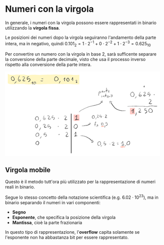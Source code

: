 # Numeri con la virgola

In generale, i numeri con la virgola possono essere rappresentati in binario utilizzando la **virgola fissa**.

Le posizioni dei numeri dopo la virgola seguiranno l'andamento della parte intera, ma in negativo, quindi $0.101_2 = 1 \cdot 2^{-1} + 0 \cdot 2^{-2} + 1 \cdot 2^{-3} = 0.625_{10}$

Per convertire un numero con la virgola in base 2, sarà sufficente separare la conversione della parte decimale, visto che usa il processo inverso rispetto alla conversione della parte intera.

![Conversione in virgola fissa binaria](assets/01.png)

## Virgola mobile

Questo è il metodo tutt'ora più utilizzato per la rappresentazione di numeri reali in binario.

Segue lo stesso concetto della notazione scientifica (e.g. $6.02 \cdot 10^{23}$), ma in binario separando il numeri in vari componenti:
- **Segno**
- **Esponente**, che specifica la posizione della virgola
- **Mantissa**, cioè la parte frazionaria

In questo tipo di rappresentazione, l'**overflow** capita solamente se l'esponente non ha abbastanza bit per essere rappresentato.
